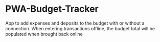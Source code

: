 # PWA-Budget-Tracker
App to add expenses and deposits to the budget with or without a connection. When entering transactions offline, the budget total will be populated when brought back online
